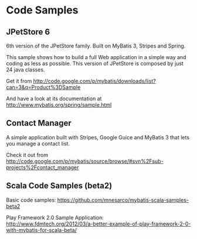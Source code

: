 # Code Samples #
## JPetStore 6 ##
6th version of the JPetStore family. Built on MyBatis 3, Stripes and Spring.

This sample shows how to build a full Web application in a simple way and coding as less as possible. This version of JPetStore is composed by just 24 java classes.

Get it from http://code.google.com/p/mybatis/downloads/list?can=3&q=Product%3DSample

And have a look at its documentation at http://www.mybatis.org/spring/sample.html

## Contact Manager ##
A simple application built with Stripes, Google Guice and MyBatis 3 that lets you manage a contact list.

Check it out from http://code.google.com/p/mybatis/source/browse/#svn%2Fsub-projects%2Fcontact_manager

## Scala Code Samples (beta2) ##
Basic code samples:
https://github.com/mnesarco/mybatis-scala-samples-beta2

Play Framework 2.0 Sample Application:
http://www.fdmtech.org/2012/03/a-better-example-of-play-framework-2-0-with-mybatis-for-scala-beta/